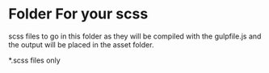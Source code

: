 # Folder For your scss
scss files to go in this folder as they will be compiled with the gulpfile.js and the output will be placed in the asset folder.

*.scss files only